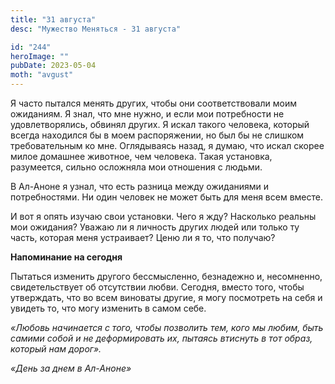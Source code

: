 ```yaml
---
title: "31 августа"
desc: "Мужество Меняться - 31 августа"

id: "244"
heroImage: ""
pubDate: 2023-05-04
moth: "avgust"
---
```


Я часто пытался менять других, чтобы они соответствовали моим ожиданиям. Я
знал, что мне нужно, и если мои потребности не удовлетворялись, обвинял
других. Я искал такого человека, который всегда находился бы в моем
распоряжении, но был бы не слишком требовательным ко мне. Оглядываясь назад, я
думаю, что искал скорее милое домашнее животное, чем человека. Такая
установка, разумеется, сильно осложняла мои отношения с людьми.

В Ал-Аноне я узнал, что есть разница между ожиданиями и потребностями. Ни один
человек не может быть для меня всем вместе.

И вот я опять изучаю свои установки. Чего я жду? Насколько реальны мои
ожидания? Уважаю ли я личность других людей или только ту часть, которая меня
устраивает? Ценю ли я то, что получаю?

**Напоминание на сегодня**

Пытаться изменить другого бессмысленно, безнадежно и, несомненно,
свидетельствует об отсутствии любви. Сегодня, вместо того, чтобы утверждать,
что во всем виноваты другие, я могу посмотреть на себя и увидеть то, что могу
изменить в самом себе.

_«Любовь начинается с того, чтобы позволить тем, кого мы любим, быть самими
собой и не деформировать их, пытаясь втиснуть в тот образ, который нам
дорог»._

_«День за днем в Ал-Аноне»_
